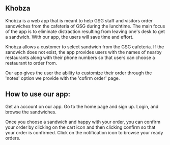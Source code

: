 ## Khobza

Khobza is a web app that is meant to help GSG staff and visitors order sandwiches
from the cafeteria of GSG during the lunchtime. The main focus of the app is
to eliminate distraction resulting from leaving one's desk to get a sandwich. With our
app, the users will save time and effort.


Khobza allows a customer to select sandwich from the GSG cafeteria. If the sandwich does not exist, the app
provides users with the names of nearby restaurants along with their phone numbers so that users can choose
a restaurant to order from.  

Our app gives the user the ability to customize their order through the 'notes' option we provide with the 'cofirm order' page.

## How to use our app:
Get an account on our app. Go to the home page and sign up. Login, and browse
the sandwiches. 

Once you choose a sandwich and happy with your order, you can
confirm your order by clicking on the cart icon and then clicking confirm so
that your order is confirmed. Click on the notification icon to browse your ready orders.
